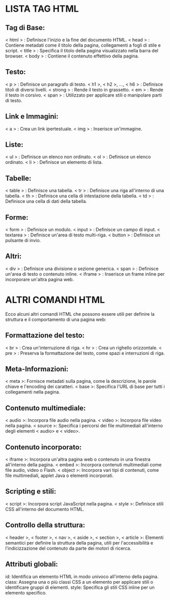# LISTA TAG HTML

## Tag di Base:

< html > : Definisce l'inizio e la fine del documento HTML.
< head > : Contiene metadati come il titolo della pagina, collegamenti a fogli di stile e script.
< title > : Specifica il titolo della pagina visualizzato nella barra del browser.
< body > : Contiene il contenuto effettivo della pagina.

## Testo:

< p > : Definisce un paragrafo di testo.
< h1 >, < h2 >, ..., < h6 > : Definisce titoli di diversi livelli.
< strong > : Rende il testo in grassetto.
< em > : Rende il testo in corsivo.
< span > : Utilizzato per applicare stili o manipolare parti di testo.

## Link e Immagini:

< a > : Crea un link ipertestuale.
< img > : Inserisce un'immagine.

## Liste:

< ul > : Definisce un elenco non ordinato.
< ol > : Definisce un elenco ordinato.
< li > : Definisce un elemento di lista.

## Tabelle:

< table > : Definisce una tabella.
< tr > : Definisce una riga all'interno di una tabella.
< th > : Definisce una cella di intestazione della tabella.
< td > : Definisce una cella di dati della tabella.

## Forme:

< form > : Definisce un modulo.
< input > : Definisce un campo di input.
< textarea > : Definisce un'area di testo multi-riga.
< button > : Definisce un pulsante di invio.

## Altri:

< div > : Definisce una divisione o sezione generica.
< span > : Definisce un'area di testo o contenuto inline.
< iframe > : Inserisce un frame inline per incorporare un'altra pagina web.



# ALTRI COMANDI HTML

Ecco alcuni altri comandi HTML che possono essere utili per definire la struttura e il comportamento di una pagina web:

## Formattazione del testo:

< br > : Crea un'interruzione di riga.
< hr > : Crea un righello orizzontale.
< pre > : Preserva la formattazione del testo, come spazi e interruzioni di riga.

## Meta-Informazioni:

< meta >: Fornisce metadati sulla pagina, come la descrizione, le parole chiave e l'encoding dei caratteri.
< base >: Specifica l'URL di base per tutti i collegamenti nella pagina.

## Contenuto multimediale:

< audio >: Incorpora file audio nella pagina.
< video >: Incorpora file video nella pagina.
< source >: Specifica i percorsi dei file multimediali all'interno degli elementi < audio> e < video>.

## Contenuto incorporato:

< iframe >: Incorpora un'altra pagina web o contenuto in una finestra all'interno della pagina.
< embed >: Incorpora contenuti multimediali come file audio, video o Flash.
< object >: Incorpora vari tipi di contenuti, come file multimediali, applet Java o elementi incorporati.

## Scripting e stili:

< script >: Incorpora script JavaScript nella pagina.
< style >: Definisce stili CSS all'interno del documento HTML.

## Controllo della struttura:

< header >, < footer >, < nav >, < aside >, < section >, < article >: Elementi semantici per definire la struttura della pagina, utili per l'accessibilità e l'indicizzazione del contenuto da parte dei motori di ricerca.

## Attributi globali:

id: Identifica un elemento HTML in modo univoco all'interno della pagina.
class: Assegna una o più classi CSS a un elemento per applicare stili o identificare gruppi di elementi.
style: Specifica gli stili CSS inline per un elemento specifico.





